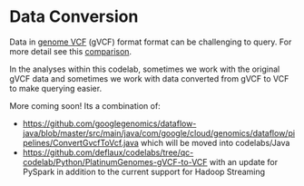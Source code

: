 # Data Conversion

Data in [genome VCF](https://sites.google.com/site/gvcftools/home/about-gvcf/gvcf-conventions) (gVCF) format format can be challenging to query.  For more detail see this [comparison](https://github.com/googlegenomics/bigquery-examples/tree/master/pgp/data-stories/schema-comparisons#motivation).

In the analyses within this codelab, sometimes we work with the original gVCF data and sometimes we work with data converted from gVCF to VCF to make querying easier.  

More coming soon!  Its a combination of:
* https://github.com/googlegenomics/dataflow-java/blob/master/src/main/java/com/google/cloud/genomics/dataflow/pipelines/ConvertGvcfToVcf.java which will be moved into codelabs/Java
* https://github.com/deflaux/codelabs/tree/qc-codelab/Python/PlatinumGenomes-gVCF-to-VCF with an update for PySpark in addition to the current support for Hadoop Streaming

